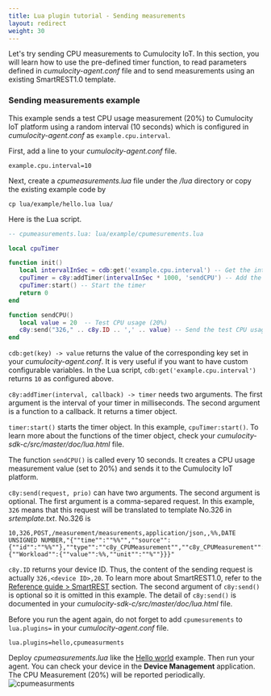 ```yaml
---
title: Lua plugin tutorial - Sending measurements
layout: redirect
weight: 30
---
```


Let's try sending CPU measurements to Cumulocity IoT. In this section, you will learn how to use the pre-defined timer function, to read parameters defined in _cumulocity-agent.conf_ file and to send measurements using an existing SmartREST1.0 template.

### Sending measurements example

This example sends a test CPU usage measurement (20%) to Cumulocity IoT platform using a random interval (10 seconds) which is configured in _cumulocity-agent.conf_ as `example.cpu.interval`.

First, add a line to your _cumulocity-agent.conf_ file.

```shell
example.cpu.interval=10
```

Next, create a _cpumeasurements.lua_ file under the _/lua_ directory or copy the existing example code by

```shell
cp lua/example/hello.lua lua/
```

Here is the Lua script.

```lua
-- cpumeasurements.lua: lua/example/cpumesurements.lua

local cpuTimer

function init()
   local intervalInSec = cdb:get('example.cpu.interval') -- Get the interval from the cumulocity-agent.conf file
   cpuTimer = c8y:addTimer(intervalInSec * 1000, 'sendCPU') -- Add the timer to the agent scheduler
   cpuTimer:start() -- Start the timer
   return 0
end

function sendCPU()
   local value = 20  -- Test CPU usage (20%)
   c8y:send("326," .. c8y.ID .. ',' .. value) -- Send the test CPU usage percentage to the Cumulocity IoT as measurments
end
```

`cdb:get(key) -> value` returns the value of the corresponding key set in your _cumulocity-agent.conf_. It is very useful if you want to have custom configurable variables. In the Lua script, `cdb:get('example.cpu.interval')` returns `10` as configured above.

`c8y:addTimer(interval, callback) -> timer` needs two arguments. The first argument is the interval of your timer in milliseconds. The second argument is a function to a callback. It returns a timer object.

`timer:start()` starts the timer object. In this example, `cpuTimer:start()`. To learn more about the functions of the timer object, check your _cumulocity-sdk-c/src/master/doc/lua.html_ file.

The function `sendCPU()` is called every 10 seconds. It creates a CPU usage measurement value (set to 20%) and sends it to the Cumulocity IoT platform.

`c8y:send(request, prio)` can have two arguments. The second argument is optional. The first argument is a comma-separed request. In this example, `326` means that this request will be translated to template No.326 in _srtemplate.txt_. No.326 is

```plain
10,326,POST,/measurement/measurements,application/json,,%%,DATE UNSIGNED NUMBER,"{""time"":""%%"",""source"":{""id"":""%%""},""type"":""c8y_CPUMeasurement"",""c8y_CPUMeasurement"":{""Workload"":{""value"":%%,""unit"":""%""}}}"
```

`c8y.ID` returns your device ID. Thus, the content of the sending request is actually `326,<device ID>,20`. To learn more about SmartREST1.0, refer to the [Reference guide > SmartREST](/reference/smartrest/) section. The second argument of `c8y:send()` is optional so it is omitted in this example. The detail of `c8y:send()` is documented in your _cumulocity-sdk-c/src/master/doc/lua.html_ file.

Before you run the agent again, do not forget to add `cpumesurements` to `lua.plugins=` in your _cumulocity-agent.conf_ file.

```shell
lua.plugins=hello,cpumeasurments
```

Deploy _cpumeasurements.lua_ like the [Hello world](./#hello-world-example) example. Then run your agent. You can check your device in the **Device Management** application. The CPU Measurement (20%) will be reported periodically.
![cpumeasurments](/images/device-sdk/cpumeasurements.png)
